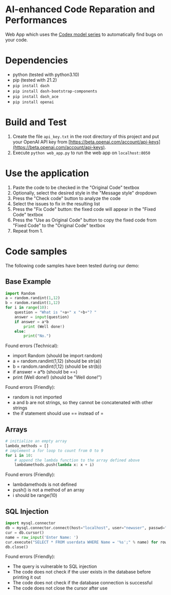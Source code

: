 # AI-enhanced Code Reparation and Performances 
Web App which uses the [Codex model series](https://beta.openai.com/docs/engines/codex-series-private-beta) 
to automatically find bugs on your code.

# Dependencies
- python (tested with python3.10)
- pip (tested with 21.2)
- `pip install dash`
- `pip install dash-bootstrap-components`
- `pip install dash_ace`
- `pip install openai`

# Build and Test
1. Create the file `api_key.txt` in the root directory of this project and put your OpenAI API key from 
   [https://beta.openai.com/account/api-keys](https://beta.openai.com/account/api-keys).
2. Execute `python web_app.py` to run the web app on `localhost:8050`

# Use the application
1. Paste the code to be checked in the "Original Code" textbox
2. Optionally, select the desired style in the "Message style" dropdown
3. Press the "Check code" button to analyze the code
4. Select the issues to fix in the resulting list
5. Press the "Fix Code" button: the fixed code will appear in the "Fixed Code" textbox
6. Press the "Use as Original Code" button to copy the fixed code from "Fixed Code" to the "Original Code" textbox
7. Repeat from 1.

# Code samples
The following code samples have been tested during our demo:

## Base Example
```python
import Random
a = random.randint(1,12)
b = random.randint(1,12)
for i in range(10):
    question = "What is "+a+" x "+b+"? "
    answer = input(question)
    if answer = a*b
        print (Well done!)
    else:
        print("No.")
```

Found errors (Technical):
* import Random (should be import random)
* a = random.randint(1,12) (should be str(a))
* b = random.randint(1,12) (should be str(b))
* if answer = a*b (should be ==)
* print (Well done!) (should be "Well done!")

Found errors (Friendly):
* random is not imported
* a and b are not strings, so they cannot be concatenated with other strings
* the if statement should use == instead of =

## Arrays
```python
# initialize an empty array
lambda_methods = []
# implement a for loop to count from 0 to 9
for i in 10:
    # append the lambda function to the array defined above
    lambdamethods.push(lambda x: x + i)
```

Found errors (Friendly):
* lambdamethods is not defined
* push() is not a method of an array
* i should be range(10)

## SQL Injection
```python
import mysql.connector
db = mysql.connector.connect(host="localhost", user="newuser", passwd="pass", db="sample")
cur = db.cursor()
name = raw_input('Enter Name: ')
cur.execute("SELECT * FROM userdata WHERE Name = '%s';" % name) for row in cur.fetchall(): print(row)
db.close()
```

Found errors (Friendly):
* The query is vulnerable to SQL injection
* The code does not check if the user exists in the database before printing it out
* The code does not check if the database connection is successful
* The code does not close the cursor after use